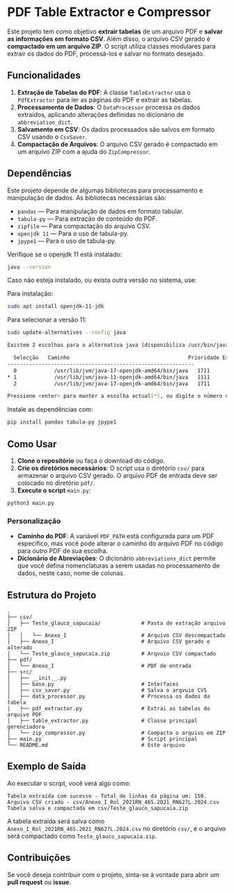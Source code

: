 
# PDF Table Extractor e Compressor

Este projeto tem como objetivo **extrair tabelas** de um arquivo PDF e **salvar as informações em formato CSV**. Além disso, o arquivo CSV gerado é **compactado em um arquivo ZIP**. O script utiliza classes modulares para extrair os dados do PDF, processá-los e salvar no formato desejado.

## Funcionalidades

1. **Extração de Tabelas do PDF**: A classe `TableExtractor` usa o `PdfExtractor` para ler as páginas do PDF e extrair as tabelas.
2. **Processamento de Dados**: O `DataProcessor` processa os dados extraídos, aplicando alterações definidas no dicionário de `abbreviation_dict`.
3. **Salvamento em CSV**: Os dados processados são salvos em formato CSV usando o `CsvSaver`.
4. **Compactação de Arquivos**: O arquivo CSV gerado é compactado em um arquivo ZIP com a ajuda do `ZipCompressor`.

## Dependências

Este projeto depende de algumas bibliotecas para processamento e manipulação de dados. As bibliotecas necessárias são:

- `pandas` — Para manipulação de dados em formato tabular.
- `tabula-py` — Para extração de conteúdo do PDF.
- `zipfile` — Para compactação do arquivo CSV.
- `openjdk 11` — Para o uso de tabula-py.
- `jpype1` — Para o uso de tabula-py.

Verifique se o openjdk 11 está instalado:

```bash
java --version
```

Caso não esteja instalado, ou exista outra versão no sistema, use:

Para instalação:

```bash
sudo apt install openjdk-11-jdk
```

Para selecionar a versão 11:

```bash
sudo update-alternatives --config java

Existem 2 escolhas para a alternativa java (disponibiliza /usr/bin/java).

  Selecção   Caminho                                      Prioridade Estado
------------------------------------------------------------
  0            /usr/lib/jvm/java-17-openjdk-amd64/bin/java   1711      modo automático
* 1            /usr/lib/jvm/java-11-openjdk-amd64/bin/java   1111      modo manual
  2            /usr/lib/jvm/java-17-openjdk-amd64/bin/java   1711      modo manual

Pressione <enter> para manter a escolha actual[*], ou digite o número da selecção:
```

Instale as dependências com:

```bash
pip install pandas tabula-py jpype1
```

## Como Usar

1. **Clone o repositório** ou faça o download do código.
2. **Crie os diretórios necessários**: O script usa o diretório `csv/` para armazenar o arquivo CSV gerado. O arquivo PDF de entrada deve ser colocado no diretório `pdf/`.
3. **Execute o script** `main.py`:

```bash
python3 main.py
```

### Personalização

- **Caminho do PDF**: A variável `PDF_PATH` está configurada para um PDF específico, mas você pode alterar o caminho do arquivo PDF no código para outro PDF de sua escolha.
- **Dicionário de Abreviações**: O dicionário `abbreviations_dict` permite que você defina nomenclaturas a serem usadas no processamento de dados, neste caso, nome de colunas.

## Estrutura do Projeto

```
.
├── csv/                                   
│   ├── Teste_glauco_sapucaia/             # Pasta de extração arquivo ZIP
│   │   └── Anexo_I                        # Arquivo CSV descompactado
│   ├── Anexo_I                            # Arquivo CSV gerado e alterado
│   └── Teste_glauco_sapucaia.zip          # Arqvuio CSV compactado
├── pdf/                                   
│   └── Anexo_I                            # PDF de entrada
├── src/                                   
│   ├── __init__.py                        
│   ├── base.py                            # Interfaces
│   ├── csv_saver.py                       # Salva o arqvuio CVS
│   ├── data_processor.py                  # Processa os dados da tabela
│   ├── pdf_extractor.py                   # Extrai as tabelas do arquivo PDF 
│   ├── table_extractor.py                 # Classe principal gerenciadora
│   └── zip_compressor.py                  # Compacta o arquivo em ZIP
├── main.py                                # Script principal
└── README.md                              # Este arquivo
```

## Exemplo de Saída

Ao executar o script, você verá algo como:

```
Tabela extraída com sucesso - Total de linhas da página um: 150.
Arquivo CSV criado - csv/Anexo_I_Rol_2021RN_465.2021_RN627L.2024.csv
Tabela salva e compactada em csv/Teste_glauco_sapucaia.zip
```

A tabela extraída será salva como `Anexo_I_Rol_2021RN_465.2021_RN627L.2024.csv` no diretório `csv/`, e o arquivo será compactado como `Teste_glauco_sapucaia.zip`.

## Contribuições

Se você deseja contribuir com o projeto, sinta-se à vontade para abrir um **pull request** ou **issue**.
